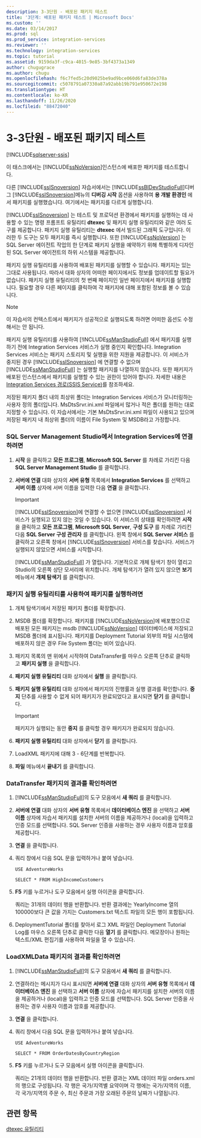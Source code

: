 ```yaml
---
description: 3-3단원 - 배포된 패키지 테스트
title: '3단계: 배포된 패키지 테스트 | Microsoft Docs'
ms.custom: ''
ms.date: 03/14/2017
ms.prod: sql
ms.prod_service: integration-services
ms.reviewer: ''
ms.technology: integration-services
ms.topic: tutorial
ms.assetid: 9159da3f-c9ca-4015-9e85-3bf4373a1349
author: chugugrace
ms.author: chugu
ms.openlocfilehash: f6c7fed5c20d9025be9ad9bce060d6fa83de378a
ms.sourcegitcommit: c5078791a07330a87a92abb19b791e950672e198
ms.translationtype: HT
ms.contentlocale: ko-KR
ms.lasthandoff: 11/26/2020
ms.locfileid: "88472040"
---
```

# <a name="lesson-3-3---testing-the-deployed-packages"></a>3-3단원 - 배포된 패키지 테스트

[!INCLUDE[sqlserver-ssis](../includes/applies-to-version/sqlserver-ssis.md)]


이 태스크에서는 [!INCLUDE[ssNoVersion](../includes/ssnoversion-md.md)]인스턴스에 배포한 패키지를 테스트합니다.  
  
다른 [!INCLUDE[ssISnoversion](../includes/ssisnoversion-md.md)] 자습서에서는 [!INCLUDE[ssBIDevStudioFull](../includes/ssbidevstudiofull-md.md)]디버그 [!INCLUDE[ssISnoversion](../includes/ssisnoversion-md.md)]메뉴의 **디버깅 시작** 옵션을 사용하여 **용 개발 환경인** 에서 패키지를 실행했습니다. 여기에서는 패키지를 다르게 실행합니다.  
  
[!INCLUDE[ssISnoversion](../includes/ssisnoversion-md.md)] 는 테스트 및 프로덕션 환경에서 패키지를 실행하는 데 사용할 수 있는 명령 프롬프트 유틸리티 **dtexec** 및 패키지 실행 유틸리티와 같은 여러 도구를 제공합니다. 패키지 실행 유틸리티는 **dtexec** 에서 빌드된 그래픽 도구입니다. 이러한 두 도구는 모두 패키지를 즉시 실행합니다. 또한 [!INCLUDE[ssNoVersion](../includes/ssnoversion-md.md)] 는 SQL Server 에이전트 작업의 한 단계로 패키지 실행을 예약하기 위해 특별하게 디자인된 SQL Server 에이전트의 하위 시스템을 제공합니다.  
  
패키지 실행 유틸리티를 사용하여 배포된 패키지를 실행할 수 있습니다. 패키지는 있는 그대로 사용됩니다. 따라서 대화 상자의 어떠한 페이지에서도 정보를 업데이트할 필요가 없습니다. 패키지 실행 유틸리티의 첫 번째 페이지인 일반 페이지에서 패키지를 실행합니다. 필요할 경우 다른 페이지를 클릭하여 각 패키지에 대해 포함된 정보를 볼 수 있습니다.  
  
> [!NOTE]  
> 이 자습서의 컨텍스트에서 패키지가 성공적으로 실행되도록 하려면 어떠한 옵션도 수정해서는 안 됩니다.  
  
패키지 실행 유틸리티를 사용하여 [!INCLUDE[ssManStudioFull](../includes/ssmanstudiofull-md.md)] 에서 패키지를 실행하기 전에 Integration Services 서비스가 실행 중인지 확인합니다. Integration Services 서비스는 패키지 스토리지 및 실행을 위한 지원을 제공합니다. 이 서비스가 중지된 경우 [!INCLUDE[ssISnoversion](../includes/ssisnoversion-md.md)] 에 연결할 수 없으며 [!INCLUDE[ssManStudioFull](../includes/ssmanstudiofull-md.md)] 는 실행할 패키지를 나열하지 않습니다. 또한 패키지가 배포된 인스턴스에서 패키지를 실행할 수 있는 권한이 있어야 합니다. 자세한 내용은 [Integration Services 경로&#40;SSIS Service&#41;](../integration-services/security/integration-services-roles-ssis-service.md)를 참조하세요.  
  
저장된 패키지 폴더 내의 최상위 폴더는 Integration Services 서비스가 모니터링하는 사용자 정의 폴더입니다. MsDtsSrvr.ini.xml 파일에서 많거나 적은 폴더를 원하는 대로 지정할 수 있습니다. 이 자습서에서는 기본 MsDtsSrvr.ini.xml 파일이 사용되고 있으며 저장된 패키지 내 최상위 폴더의 이름이 File System 및 MSDB라고 가정합니다.  
  
### <a name="to-connect-to-integration-services-in-sql-server-management-studio"></a>SQL Server Management Studio에서 Integration Services에 연결하려면  
  
1.  **시작** 을 클릭하고 **모든 프로그램**, **Microsoft SQL Server** 를 차례로 가리킨 다음 **SQL Server Management Studio** 를 클릭합니다.  
  
2.  **서버에 연결** 대화 상자의 **서버 유형** 목록에서 **Integration Services** 를 선택하고 **서버 이름** 상자에 서버 이름을 입력한 다음 **연결** 을 클릭합니다.  
  
    > [!IMPORTANT]  
    > [!INCLUDE[ssISnoversion](../includes/ssisnoversion-md.md)]에 연결할 수 없으면 [!INCLUDE[ssISnoversion](../includes/ssisnoversion-md.md)] 서비스가 실행되고 있지 않는 것일 수 있습니다. 이 서비스의 상태를 확인하려면 **시작** 을 클릭하고 **모든 프로그램**, **Microsoft SQL Server**, **구성 도구** 를 차례로 가리킨 다음 **SQL Server 구성 관리자** 를 클릭합니다. 왼쪽 창에서 **SQL Server 서비스** 를 클릭하고 오른쪽 창에서 [!INCLUDE[ssISnoversion](../includes/ssisnoversion-md.md)] 서비스를 찾습니다. 서비스가 실행되지 않았으면 서비스를 시작합니다.  
  
    [!INCLUDE[ssManStudioFull](../includes/ssmanstudiofull-md.md)] 가 열립니다. 기본적으로 개체 탐색기 창이 열리고 Studio의 오른쪽 상단 모서리에 위치합니다. 개체 탐색기가 열려 있지 않으면 **보기** 메뉴에서 **개체 탐색기** 를 클릭합니다.  
  
### <a name="to-run-the-packages-using-the-execute-package-utility"></a>패키지 실행 유틸리티를 사용하여 패키지를 실행하려면  
  
1.  개체 탐색기에서 저장된 패키지 폴더를 확장합니다.  
  
2.  MSDB 폴더를 확장합니다. 패키지를 [!INCLUDE[ssNoVersion](../includes/ssnoversion-md.md)]에 배포했으므로 배포된 모든 패키지는 msdb [!INCLUDE[ssNoVersion](../includes/ssnoversion-md.md)] 데이터베이스에 저장되고 MSDB 폴더에 표시됩니다. 패키지를 Deployment Tutorial 외부의 파일 시스템에 배포하지 않은 경우 File System 폴더는 비어 있습니다.  
  
3.  패키지 목록의 맨 위에서 시작하여 DataTransfer를 마우스 오른쪽 단추로 클릭하고 **패키지 실행** 을 클릭합니다.  
  
4.  **패키지 실행 유틸리티** 대화 상자에서 **실행** 을 클릭합니다.  
  
5.  **패키지 실행 유틸리티** 대화 상자에서 패키지의 진행률과 실행 결과를 확인합니다. **중지** 단추를 사용할 수 없게 되어 패키지가 완료되었다고 표시되면 **닫기** 를 클릭합니다.  
  
    > [!IMPORTANT]  
    > 패키지가 실행되는 동안 **중지** 를 클릭할 경우 패키지가 완료되지 않습니다.  
  
6.  **패키지 실행 유틸리티** 대화 상자에서 **닫기** 를 클릭합니다.  
  
7.  LoadXML 패키지에 대해 3 - 6단계를 반복합니다.  
  
8.  **파일** 메뉴에서 **끝내기** 를 클릭합니다.  
  
### <a name="to-verify-the-results-of-the-datatransfer-package"></a>DataTransfer 패키지의 결과를 확인하려면  
  
1.  [!INCLUDE[ssManStudioFull](../includes/ssmanstudiofull-md.md)]의 도구 모음에서 **새 쿼리** 를 클릭합니다.  
  
2.  **서버에 연결** 대화 상자의 **서버 유형** 목록에서 **데이터베이스 엔진** 을 선택하고 **서버 이름** 상자에 자습서 패키지를 설치한 서버의 이름을 제공하거나 (local)을 입력하고 인증 모드를 선택합니다. SQL Server 인증을 사용하는 경우 사용자 이름과 암호를 제공합니다.  
  
3.  **연결** 을 클릭합니다.  
  
4.  쿼리 창에서 다음 SQL 문을 입력하거나 붙여 넣습니다.  
  
    `USE AdventureWorks`  
  
    `SELECT * FROM HighIncomeCustomers`  
  
5.  **F5** 키를 누르거나 도구 모음에서 실행 아이콘을 클릭합니다.  
  
    쿼리는 31개의 데이터 행을 반환합니다. 반환 결과에는 YearlyIncome 열의 100000보다 큰 값을 가지는 Customers.txt 텍스트 파일의 모든 행이 포함됩니다.  
  
6.  DeploymentTutorial 폴더를 찾아서 로그 XML 파일인 Deployment Tutorial Log를 마우스 오른쪽 단추로 클릭한 다음 **열기** 를 클릭합니다. 메모장이나 원하는 텍스트/XML 편집기를 사용하여 파일을 열 수 있습니다.  
  
### <a name="to-verify-the-results-of-the-loadxmldata-package"></a>LoadXMLData 패키지의 결과를 확인하려면  
  
1.  [!INCLUDE[ssManStudioFull](../includes/ssmanstudiofull-md.md)]의 도구 모음에서 **새 쿼리** 를 클릭합니다.  
  
2.  연결하라는 메시지가 다시 표시되면 **서버에 연결** 대화 상자의 **서버 유형** 목록에서 **데이터베이스 엔진** 을 선택하고 **서버 이름** 상자에 자습서 패키지를 설치한 서버의 이름을 제공하거나 (local)을 입력하고 인증 모드를 선택합니다. SQL Server 인증을 사용하는 경우 사용자 이름과 암호를 제공합니다.  
  
3.  **연결** 을 클릭합니다.  
  
4.  쿼리 창에서 다음 SQL 문을 입력하거나 붙여 넣습니다.  
  
    `USE AdventureWorks`  
  
    `SELECT * FROM OrderDatesByCountryRegion`  
  
5.  **F5** 키를 누르거나 도구 모음에서 실행 아이콘을 클릭합니다.  
  
    쿼리는 21개의 데이터 행을 반환합니다. 반환 결과는 XML 데이터 파일 orders.xml의 행으로 구성됩니다. 각 행은 국가/지역별 요약이며 각 행에는 국가/지역의 이름, 각 국가/지역의 주문 수, 최신 주문과 가장 오래된 주문의 날짜가 나열됩니다.  
  
## <a name="see-also"></a>관련 항목  
[dtexec 유틸리티](../integration-services/packages/dtexec-utility.md)  
  
  
  
